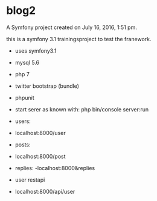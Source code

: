 blog2
=====

A Symfony project created on July 16, 2016, 1:51 pm.

this is a symfony 3.1 trainingsproject to test the franework.


- uses symfony3.1
- mysql 5.6
- php 7
- twitter bootstrap (bundle)
- phpunit


- start serer as known with:
php bin/console server:run

- users:
- localhost:8000/user

- posts:
- localhost:8000/post

- replies:
-localhost:8000&replies

- user restapi
- localhost:8000/api/user
